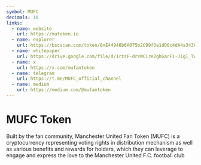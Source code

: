```yaml
---
symbol: MUFC
decimals: 18
links:
  - name: website
    url: https://mutoken.io
  - name: explorer
    url: https://bscscan.com/token/0xE44946b6A075b2C99fDe1dD0c4dA4a3436211f8C
  - name: whitepaper
    url: https://drive.google.com/file/d/1rzrF-drYWCire2ghGarFi-J1gI_lWo0S/view
  - name: x
    url: https://x.com/mufantoken
  - name: telegram
    url: https://t.me/MUFC_official_channel
  - name: medium
    url: https://medium.com/@mufantoken
---
```


# MUFC Token

Built by the fan community, Manchester United Fan Token (MUFC) is a cryptocurrency representing voting rights in distribution mechanism as well as various benefits and rewards for holders, which they can leverage to engage and express the love to the Manchester United F.C. football club
